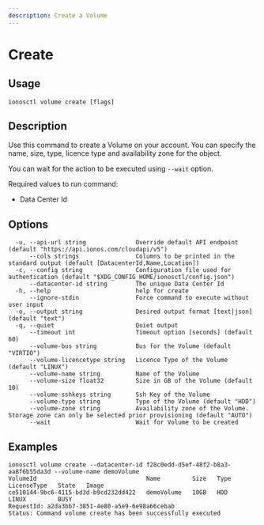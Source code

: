 ```yaml
---
description: Create a Volume
---
```


# Create

## Usage

```text
ionosctl volume create [flags]
```

## Description

Use this command to create a Volume on your account. You can specify the name, size, type, licence type and availability zone for the object.

You can wait for the action to be executed using `--wait` option.

Required values to run command:

* Data Center Id

## Options

```text
  -u, --api-url string              Override default API endpoint (default "https://api.ionos.com/cloudapi/v5")
      --cols strings                Columns to be printed in the standard output (default [DatacenterId,Name,Location])
  -c, --config string               Configuration file used for authentication (default "$XDG_CONFIG_HOME/ionosctl/config.json")
      --datacenter-id string        The unique Data Center Id
  -h, --help                        help for create
      --ignore-stdin                Force command to execute without user input
  -o, --output string               Desired output format [text|json] (default "text")
  -q, --quiet                       Quiet output
      --timeout int                 Timeout option [seconds] (default 60)
      --volume-bus string           Bus for the Volume (default "VIRTIO")
      --volume-licencetype string   Licence Type of the Volume (default "LINUX")
      --volume-name string          Name of the Volume
      --volume-size float32         Size in GB of the Volume (default 10)
      --volume-sshkeys string       Ssh Key of the Volume
      --volume-type string          Type of the Volume (default "HDD")
      --volume-zone string          Availability zone of the Volume. Storage zone can only be selected prior provisioning (default "AUTO")
      --wait                        Wait for Volume to be created
```

## Examples

```text
ionosctl volume create --datacenter-id f28c0edd-d5ef-48f2-b8a3-aa8f6b55da3d --volume-name demoVolume
VolumeId                               Name         Size   Type   LicenseType   State   Image
ce510144-9bc6-4115-bd3d-b9cd232dd422   demoVolume   10GB   HDD    LINUX         BUSY    
RequestId: a2da3bb7-3851-4e80-a5e9-6e98a66cebab
Status: Command volume create has been successfully executed
```

